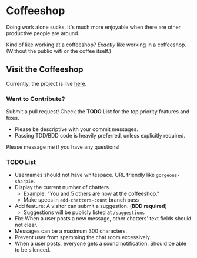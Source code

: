 Coffeeshop
==========

Doing work alone sucks.  It's much more enjoyable when there are other productive people are around.

Kind of like working at a coffeeshop?  *Exactly* like working in a coffeeshop. (Without the public wifi or the coffee itself.)

Visit the Coffeeshop
--------------------
Currently, the project is live [here](http://doingnow.herokuapp.com/).

### Want to Contribute?

Submit a pull request! Check the **TODO List** for the top priority features and fixes.

  * Please be descriptive with your commit messages.
  * Passing TDD/BDD code is heavily preferred, unless explicitly required.

Please message me if you have any questions!

### TODO List

  * Usernames should not have whitespace.  URL friendly like `gorgeous-sharpie`.
  * Display the current number of chatters.
    * Example: "You and 5 others are now at the coffeeshop."
    * Make specs in `add-chatters-count` branch pass
  * Add feature: A visitor can submit a suggestion. (**BDD required**)
    * Suggestions will be publicly listed at `/suggestions`
  * Fix: When a user posts a new message, other chatters' text fields should not clear.
  * Messages can be a maximum 300 characters.
  * Prevent user from spamming the chat room excessively.
  * When a user posts, everyone gets a sound notification.  Should be able to be silenced.

